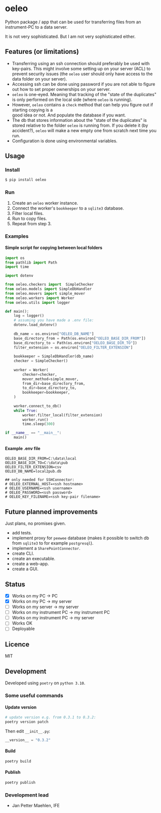 # oeleo
Python package / app that can be used for transferring files from an instrument-PC to a data server.

It is not very sophisticated. But I am not very sophisticated either.


## Features (or limitations)
- Transferring using an ssh connection should preferably be used with key-pairs. This might involve some
  setting up on your server (ACL) to prevent security issues (the `oeleo` user should only have access to
  the data folder on your server).
- Accessing ssh can be done using password if you are not able to figure out how to set proper ownerships 
  on your server.
- `oeleo` is one-eyed. Meaning that tracking of the "state of the duplicates" is only performed on the local side (where `oeleo` is running).
- However, `oeleo` contains a `check` method that can help you figure out if starting copying is a  
  good idea or not. And populate the database if you want.
- The db that stores information about the "state of the duplicates" is stored relative to the folder 
  `oeleo` is running from. If you delete it (by accident?), `oeleo` will make a new empty one from scratch next time you run.
- Configuration is done using environmental variables. 

## Usage

### Install

```bash
$ pip install oeleo
```
### Run

1. Create an `oeleo` worker instance.
2. Connect the worker's `bookkeeper` to a `sqlite3` database.
3. Filter local files.
4. Run to copy files.
5. Repeat from step 3.

### Examples

#### Simple script for copying between local folders

```python
import os
from pathlib import Path
import time

import dotenv

from oeleo.checkers import  SimpleChecker
from oeleo.models import SimpleDbHandler
from oeleo.movers import simple_mover
from oeleo.workers import Worker
from oeleo.utils import logger

def main():
    log = logger()
    # assuming you have made a .env file:
    dotenv.load_dotenv()
    
    db_name = os.environ["OELEO_DB_NAME"]
    base_directory_from = Path(os.environ["OELEO_BASE_DIR_FROM"])
    base_directory_to = Path(os.environ["OELEO_BASE_DIR_TO"])
    filter_extension = os.environ["OELEO_FILTER_EXTENSION"]
    
    bookkeeper = SimpleDbHandler(db_name)
    checker = SimpleChecker()
    
    worker = Worker(
        checker=checker,
        mover_method=simple_mover,
        from_dir=base_directory_from,
        to_dir=base_directory_to,
        bookkeeper=bookkeeper,
    )
    
    worker.connect_to_db()
    while True:
        worker.filter_local(filter_extension)
        worker.run()
        time.sleep(300)

if __name__ == "__main__":
    main()
```

#### Example .env file
```.env
OELEO_BASE_DIR_FROM=C:\data\local
OELEO_BASE_DIR_TO=C:\data\pub
OELEO_FILTER_EXTENSION=csv
OELEO_DB_NAME=local2pub.db

## only needed for SSHConnector:
# OELEO_EXTERNAL_HOST=<ssh hostname>
# OELEO_USERNAME=<ssh username>
# OELEO_PASSWORD=<ssh password>
# OELEO_KEY_FILENAME=<ssh key-pair filename>
```


## Future planned improvements

Just plans, no promises given.

- add tests.
- implement proxy for `peewee` database (makes it possible to switch db from `sqlite3` to for example `postgresql`).
- implement a `SharePointConnector`.
- create CLI.
- create an executable.
- create a web-app.
- create a GUI.

## Status

- [x] Works on my PC &rarr; PC
- [x] Works on my PC &rarr; my server
- [ ] Works on my server &rarr; my server
- [ ] Works on my instrument PC &rarr; my instrument PC
- [ ] Works on my instrument PC &rarr; my server
- [ ] Works OK
- [ ] Deployable

## Licence
MIT

## Development

Developed using `poetry` on `python 3.10`.

### Some useful commands

#### Update version

```bash
# update version e.g. from 0.3.1 to 0.3.2:
poetry version patch
```
Then edit `__init__.py`:
```python
__version__ = "0.3.2"
```
#### Build

```bash
poetry build
```

#### Publish

```bash
poetry publish
```

### Development lead
- Jan Petter Maehlen, IFE
